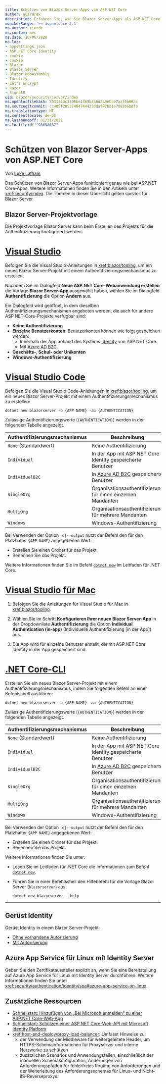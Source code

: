 ```yaml
---
title: Schützen von Blazor Server-Apps von ASP.NET Core
author: guardrex
description: Erfahren Sie, wie Sie Blazor Server-Apps als ASP.NET Core-Anwendungen schützen.
monikerRange: '>= aspnetcore-3.1'
ms.author: riande
ms.custom: mvc
ms.date: 10/06/2020
no-loc:
- appsettings.json
- ASP.NET Core Identity
- cookie
- Cookie
- Blazor
- Blazor Server
- Blazor WebAssembly
- Identity
- Let's Encrypt
- Razor
- SignalR
uid: blazor/security/server/index
ms.openlocfilehash: 5031273c3395be4365b3a6d239ebce7aaf9b66ac
ms.sourcegitcommit: cc405f20537484744423ddaf87bd1e7d82b6bdf0
ms.translationtype: HT
ms.contentlocale: de-DE
ms.lasthandoff: 01/21/2021
ms.locfileid: "98658637"
---
```

# <a name="secure-aspnet-core-no-locblazor-server-apps"></a>Schützen von Blazor Server-Apps von ASP.NET Core

Von [Luke Latham](https://github.com/guardrex)

Das Schützen von Blazor Server-Apps funktioniert genau wie bei ASP.NET Core-Apps. Weitere Informationen finden Sie in den Artikeln unter <xref:security/index>. Die Themen in dieser Übersicht gelten speziell für Blazor Server.

## <a name="no-locblazor-server-project-template"></a>Blazor Server-Projektvorlage

Die Projektvorlage Blazor Server kann beim Erstellen des Projekts für die Authentifizierung konfiguriert werden.

# <a name="visual-studio"></a>[Visual Studio](#tab/visual-studio)

Befolgen Sie die Visual Studio-Anleitungen in <xref:blazor/tooling>, um ein neues Blazor Server-Projekt mit einem Authentifizierungsmechanismus zu erstellen.

Nachdem Sie im Dialogfeld **Neue ASP.NET Core-Webanwendung erstellen** die Vorlage **Blazor Server-App** ausgewählt haben, wählen Sie im Dialogfeld **Authentifizierung** die Option **Ändern** aus.

Ein Dialogfeld wird geöffnet, in dem dieselben Authentifizierungsmechanismen angeboten werden, die auch für andere ASP.NET-Core-Projekte verfügbar sind:

* **Keine Authentifizierung**
* **Einzelne Benutzerkonten**: Benutzerkonten können wie folgt gespeichert werden:
  * Innerhalb der App anhand des Systems [Identity](xref:security/authentication/identity) von ASP.NET Core.
  * Mit [Azure AD B2C](xref:security/authentication/azure-ad-b2c).
* **Geschäfts-, Schul- oder Unikonten**
* **Windows-Authentifizierung**

# <a name="visual-studio-code"></a>[Visual Studio Code](#tab/visual-studio-code)

Befolgen Sie die Visual Studio Code-Anleitungen in <xref:blazor/tooling>, um ein neues Blazor Server-Projekt mit einem Authentifizierungsmechanismus zu erstellen:

```dotnetcli
dotnet new blazorserver -o {APP NAME} -au {AUTHENTICATION}
```

Zulässige Authentifizierungswerte (`{AUTHENTICATION}`) werden in der folgenden Tabelle angezeigt.

| Authentifizierungsmechanismus | Beschreibung |
| ------------------------ | ----------- |
| `None` (Standardwert)         | Keine Authentifizierung |
| `Individual`             | In der App mit ASP.NET Core Identity gespeicherte Benutzer |
| `IndividualB2C`          | In [Azure AD B2C](xref:security/authentication/azure-ad-b2c) gespeicherte Benutzer |
| `SingleOrg`              | Organisationsauthentifizierung für einen einzelnen Mandanten |
| `MultiOrg`               | Organisationsauthentifizierung für mehrere Mandanten |
| `Windows`                | Windows-Authentifizierung |

Bei Verwenden der Option `-o|--output` nutzt der Befehl den für den Platzhalter `{APP NAME}` angegebenen Wert:

* Erstellen Sie einen Ordner für das Projekt.
* Benennen Sie das Projekt.

Weitere Informationen finden Sie im Befehl [`dotnet new`](/dotnet/core/tools/dotnet-new) im Leitfaden für .NET Core.

# <a name="visual-studio-for-mac"></a>[Visual Studio für Mac](#tab/visual-studio-mac)

1. Befolgen Sie die Anleitungen für Visual Studio für Mac in <xref:blazor/tooling>.

1. Wählen Sie im Schritt **Konfigurieren Ihrer neuen Blazor Server-App** in der Dropdownliste **Authentifizierung** die Option **Individual Authentication (in-app)** (Individuelle Authentifizierung [in der App]) aus.

1. Die App wird für einzelne Benutzer erstellt, die mit ASP.NET Core Identity in der App gespeichert sind.

# <a name="net-core-cli"></a>[.NET Core-CLI](#tab/netcore-cli/)

Erstellen Sie ein neues Blazor Server-Projekt mit einem Authentifizierungsmechanismus, indem Sie folgenden Befehl an einer Befehlsshell ausführen:

```dotnetcli
dotnet new blazorserver -o {APP NAME} -au {AUTHENTICATION}
```

Zulässige Authentifizierungswerte (`{AUTHENTICATION}`) werden in der folgenden Tabelle angezeigt.

| Authentifizierungsmechanismus | Beschreibung |
| ------------------------ | ----------- |
| `None` (Standardwert)         | Keine Authentifizierung |
| `Individual`             | In der App mit ASP.NET Core Identity gespeicherte Benutzer |
| `IndividualB2C`          | In [Azure AD B2C](xref:security/authentication/azure-ad-b2c) gespeicherte Benutzer |
| `SingleOrg`              | Organisationsauthentifizierung für einen einzelnen Mandanten |
| `MultiOrg`               | Organisationsauthentifizierung für mehrere Mandanten |
| `Windows`                | Windows-Authentifizierung |

Bei Verwenden der Option `-o|--output` nutzt der Befehl den für den Platzhalter `{APP NAME}` angegebenen Wert:

* Erstellen Sie einen Ordner für das Projekt.
* Benennen Sie das Projekt.

Weitere Informationen finden Sie unter:

* Lesen Sie im Leitfaden für .NET Core die Informationen zum Befehl [`dotnet new`](/dotnet/core/tools/dotnet-new).
* Führen Sie in einer Befehlsshell den Hilfebefehl für die Vorlage Blazor Server (`blazorserver`) aus:

  ```dotnetcli
  dotnet new blazorserver --help
  ```

---

## <a name="scaffold-no-locidentity"></a>Gerüst Identity

Gerüst Identity in einem Blazor Server-Projekt:

* [Ohne vorhandene Autorisierung](xref:security/authentication/scaffold-identity#scaffold-identity-into-a-blazor-server-project-without-existing-authorization)
* [Mit Autorisierung](xref:security/authentication/scaffold-identity#scaffold-identity-into-a-blazor-server-project-with-authorization)

## <a name="azure-app-service-on-linux-with-no-locidentity-server"></a>Azure App Service für Linux mit Identity Server

Geben Sie den Zertifikataussteller explizit an, wenn Sie eine Bereitstellung auf Azure App Service für Linux mit Identity Server durchführen. Weitere Informationen finden Sie unter <xref:security/authentication/identity/spa#azure-app-service-on-linux>.

## <a name="additional-resources"></a>Zusätzliche Ressourcen

* [Schnellstart: Hinzufügen von „Bei Microsoft anmelden“ zu einer ASP.NET Core-Web-App](/azure/active-directory/develop/quickstart-v2-aspnet-core-webapp)
* [Schnellstart: Schützen einer ASP.NET Core-Web-API mit Microsoft Identity Platform](/azure/active-directory/develop/quickstart-v2-aspnet-core-web-api)
* <xref:host-and-deploy/proxy-load-balancer>: Umfasst Hinweise zu:
  * der Verwendung der Middleware für weitergeleitete Header, um HTTPS-Schemainformationen für Proxyserver und interne Netzwerke zu schützen
  * zusätzlichen Szenarios und Anwendungsfällen, einschließlich der manuellen Schemakonfiguration, Änderungen von Anforderungspfaden für fehlerfreies Routing von Anforderungen und der Weiterleitung des Anforderungsschemas für Linux- und Nicht-IIS-Reverseproxys.
